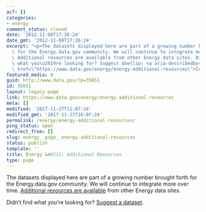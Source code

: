 ```yaml
---
acf: []
categories:
- energy
comment_status: closed
date: '2012-11-08T17:26:24'
date_gmt: '2012-11-08T17:26:24'
excerpt: "<p>The datasets displayed here are part of a growing number brought forth\
  \ for the Energy.data.gov community. We will continue to integrate more over time.\
  \ Additional resources are available from other Energy data sites. Didn\u2019t find\
  \ what you\u2019re looking for? Suggest &hellip; <a aria-describedby=\"post-title-35651\"\
  \ href=\"https://www.data.gov/energy/energy-additional-resources\">Continued</a></p>\n"
featured_media: 0
guid: http://www.data.gov/?p=35651
id: 35651
layout: legacy-page
link: https://www.data.gov/energy/energy-additional-resources
meta: []
modified: '2017-11-27T11:07:24'
modified_gmt: '2017-11-27T16:07:24'
permalink: /energy/energy-additional-resources/
ping_status: open
redirect_from: []
slug: energy__page__energy-additional-resources
status: publish
template: ''
title: Energy &#8211; Additional Resources
type: page
---
```

The datasets displayed here are part of a growing number brought forth for the Energy.data.gov community. We will continue to integrate more over time. [Additional resources are available](/energy/searching-and-subscribing-energy-resources) from other Energy data sites.

Didn’t find what you’re looking for? [Suggest a dataset](http://explore.data.gov/nominate).

<!--?php /*

<p>Find more high value health datasets at [HealthData.gov](http://healthdata.gov/)
